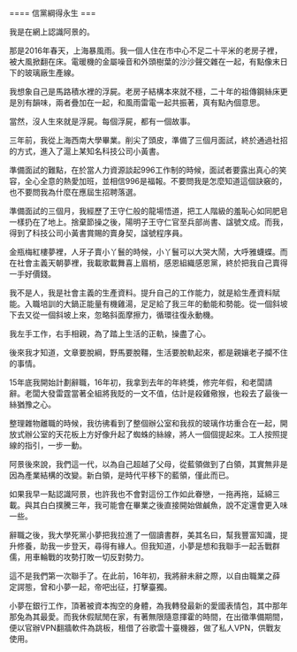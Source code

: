 ==== 信黨綱得永生 ===

我是在網上認識阿景的。

那是2016年春天，上海暴風雨。我一個人住在市中心不足二十平米的老房子裡，被大風掀翻在床。電暖機的金屬噪音和外頭樹葉的沙沙聲交雜在一起，有點像末日下的玻璃廠生產線。

我想象自己是馬路積水裡的浮屍。老房子結構本來就不穩，二十年的祖傳鋼絲床更是別有韻味，兩者疊加在一起，和風雨雷電一起共振著，真有點內個意思。

當然，沒人生來就是浮屍。每個浮屍，都有一個故事。

三年前，我從上海西南大學畢業。削尖了頭皮，準備了三個月面試，終於通過社招的方式，進入了滬上某知名科技公司小黃書。

準備面試的難點，在於當人力資源談起996工作制的時候，面試者要露出真心的笑容，全心全意的熱愛加班，並相信996是福報。不要問我是怎麼知道這個訣竅的，也不要問我為什麼在應屆生招聘落選。

準備面試的三個月，我經歷了王守仁般的龍場悟道，把工人階級的羞恥心如同肥皂一樣扔在了地上。捨棄節操之後，陽明子王守仁官至兵部尚書、諡號文成。而我，得到了科技公司小黃書賞賜的賣身契，諡號程序員。

金瓶梅紅樓夢裡，人牙子賣小丫鬟的時候，小丫鬟可以大哭大鬧，大呼雅蠛蝶。而在社會主義天朝夢裡，我載歌載舞喜上眉梢，感恩組織感恩黨，終於把我自己賣得一手好價錢。

我不是人，我是社會主義的生產資料。提升自己的工作能力，就是給生產資料賦能。入職培訓的大鍋正能量有機雞湯，足足給了我三年的動能和勢能。從一個斜坡下去又從一個斜坡上來，忽略斜面摩擦力，循環往復永動機。

我左手工作，右手相親，為了踏上生活的正軌，操盡了心。

後來我才知道，文章要脫綱，野馬要脫韁，生活要脫軌起來，都是親孃老子攔不住的事情。

15年底我開始計劃辭職，16年初，我拿到去年的年終獎，修完年假，和老闆請辭。老闆大發雷霆當著全組將我貶的一文不值，估計是殺雞儆猴，也殺去了最後一絲猶豫之心。

整理雜物離職的時候，我彷彿看到了整個辦公室和我叔的玻璃作坊重合在一起，開放式辦公室的天花板上方好像升起了蜘蛛的絲線，將人一個個提起來。工人按照提線的指引，一步一動。

阿景後來說，我們這一代，以為自己超越了父母，從藍領做到了白領，其實無非是因為產業結構的改變。新白領，是時代平移下的藍領，僅此而已。

如果我早一點認識阿景，也許我也不會對這份工作如此眷戀，一拖再拖，延綿三載。與其白白撲騰三年，我可能會在畢業之後直接開始做鹹魚，說不定還會更入味一些。

辭職之後，我大學死黨小夢把我拉進了一個讀書群，美其名曰，幫我豐富知識，提升修養，助我一步登天，尋得有緣人。但我知道，小夢是想和我聯手一起舌戰群儒，用車輪戰的攻勢打敗一切反對勢力。

這不是我們第一次聯手了。在此前，16年初，我將辭未辭之際，以自由職業之薛定諤態，曾和小夢一起，帝吧出征，打擊臺獨。

小夢在銀行工作，頂著被資本掏空的身體，為我轉發最新的愛國表情包，其中那年那兔為其最愛。而我休假賦閒在家，有著無限隨意揮霍的時間，在出徵準備期間，便以官辦VPN翻牆軟件為跳板，租借了谷歌雲十臺機器，做了私人VPN，供戰友使用。
